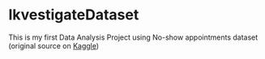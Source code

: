 # IkvestigateDataset

This is my first Data Analysis Project using No-show appointments dataset (original source on [Kaggle](https://www.kaggle.com/datasets/joniarroba/noshowappointments))
